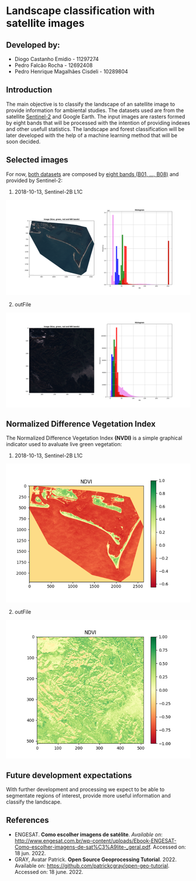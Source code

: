 # Landscape classification with satellite images
## Developed by:
* Diogo Castanho Emídio - 11297274
* Pedro Falcão Rocha - 12692408
* Pedro Henrique Magalhães Cisdeli - 10289804

## Introduction
The main objective is to classify the landscape of an satellite image to provide information for ambiental studies. The datasets used are from the satellite [Sentinel-2](https://sentinel.esa.int/web/sentinel/missions/sentinel-2) and Google Earth.
The input images are rasters formed by eight bands that will be processed with the intention of providing indexes and other usefull statistics. The landscape and forest classification will be later developed with the help of a machine learning method that will be soon decided.


## Selected images
For now, [both datasets](https://github.com/falcaop/ProjectImgProc/tree/main/data) are composed by [eight bands (B01, ..., B08)](https://docs.sentinel-hub.com/api/latest/data/sentinel-2-l1c/#available-bands-and-data) and provided by Sentinel-2:

1. 2018-10-13, Sentinel-2B L1C

![dataset_1](/github/2018-10-13_Sentinel-2B_L1C_hist.png)

2. outFile

![dataset_2](/github/outFile_hist.png)

## Normalized Difference Vegetation Index
The Normalized Difference Vegetation Index **(NVDI)** is a simple graphical indicator used to avaluate live green vegetation:

1. 2018-10-13, Sentinel-2B L1C

![dataset_1_nvdi](/github/2018-10-13_Sentinel-2B_L1C_NDVI.png)

2. outFile

![dataset_2_nvdi](/github/outfile_NDVI.png)

## Future development expectations
With further development and processing we expect to be able to segmentate regions of interest, provide more useful information and classify the landscape.

## References
- ENGESAT. **Como escolher imagens de satélite**. *Available on*: http://www.engesat.com.br/wp-content/uploads/Ebook-ENGESAT-Como-escolher-imagens-de-sat%C3%A9lite-_geral.pdf. Accessed on: 18 jun. 2022.
- GRAY, Avatar Patrick. **Open Source Geoprocessing Tutorial**. 2022. Available on: https://github.com/patrickcgray/open-geo-tutorial. Accessed on: 18 june. 2022.
